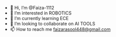 - 👋 Hi, I’m @Faiza-1112
- 👀 I’m interested in ROBOTICS
- 🌱 I’m currently learning ECE
- 💞️ I’m looking to collaborate on AI TOOLS
- 📫 How to reach me faizarasool448@gmail.com

<!---
Faiza-1112/Faiza-1112 is a ✨ special ✨ repository because its `README.md` (this file) appears on your GitHub profile.
You can click the Preview link to take a look at your changes.
--->
